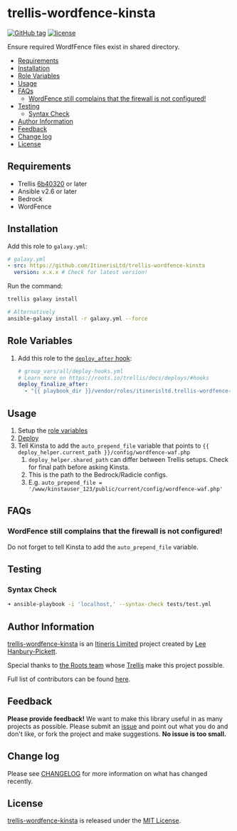 # trellis-wordfence-kinsta

[![GitHub tag](https://img.shields.io/github/tag/ItinerisLtd/trellis-wordfence-kinsta.svg)](https://github.com/ItinerisLtd/trellis-wordfence-kinsta/tags)
[![license](https://img.shields.io/github/license/ItinerisLtd/trellis-wordfence-kinsta.svg)](https://github.com/ItinerisLtd/trellis-wordfence-kinsta/blob/master/LICENSE)

Ensure required WordfFence files exist in shared directory.

<!-- START doctoc generated TOC please keep comment here to allow auto update -->
<!-- DON'T EDIT THIS SECTION, INSTEAD RE-RUN doctoc TO UPDATE -->

- [Requirements](#requirements)
- [Installation](#installation)
- [Role Variables](#role-variables)
- [Usage](#usage)
- [FAQs](#faqs)
  - [WordFence still complains that the firewall is not configured!](#wordfence-still-complains-that-the-firewall-is-not-configured)
- [Testing](#testing)
  - [Syntax Check](#syntax-check)
- [Author Information](#author-information)
- [Feedback](#feedback)
- [Change log](#change-log)
- [License](#license)

<!-- END doctoc generated TOC please keep comment here to allow auto update -->

## Requirements

- Trellis [6b40320](https://github.com/roots/trellis/commit/7cdfbde363b8f8b1947fbd4ea28ba31af2067f6d) or later
- Ansible v2.6 or later
- Bedrock
- WordFence

## Installation

Add this role to `galaxy.yml`:
```yaml
# galaxy.yml
- src: https://github.com/ItinerisLtd/trellis-wordfence-kinsta
  version: x.x.x # Check for latest version!
```

Run the command:
```bash
trellis galaxy install

# Alternatively
ansible-galaxy install -r galaxy.yml --force
```

## Role Variables

1. Add this role to the [`deploy_after` hook](https://roots.io/trellis/docs/deploys/#hooks):
    ```yaml
    # group_vars/all/deploy-hooks.yml
    # Learn more on https://roots.io/trellis/docs/deploys/#hooks
    deploy_finalize_after:
      - "{{ playbook_dir }}/vendor/roles/itinerisltd.trellis-wordfence-kinsta/tasks/main.yml"
    ```

## Usage

1. Setup the [role variables](#role-variables)
2. [Deploy](https://roots.io/trellis/docs/deploys/#example)
3. Tell Kinsta to add the `auto_prepend_file` variable that points to `{{ deploy_helper.current_path }}/config/wordfence-waf.php`
    1. `deploy_helper.shared_path` can differ between Trellis setups. Check for final path before asking Kinsta.
    2. This is the path to the Bedrock/Radicle configs.
    3. E.g. `auto_prepend_file = '/www/kinstauser_123/public/current/config/wordfence-waf.php'`

## FAQs

### WordFence still complains that the firewall is not configured!

Do not forget to tell Kinsta to add the `auto_prepend_file` variable.

## Testing

### Syntax Check

```bash
➜ ansible-playbook -i 'localhost,' --syntax-check tests/test.yml
```

## Author Information

[trellis-wordfence-kinsta](https://github.com/ItinerisLtd/trellis-wordfence-kinsta) is an [Itineris Limited](https://www.itineris.co.uk/) project created by [Lee Hanbury-Pickett](https://github.com/codepuncher).

Special thanks to [the Roots team](https://roots.io/about/) whose [Trellis](https://github.com/roots/trellis) make this project possible.

Full list of contributors can be found [here](https://github.com/ItinerisLtd/trellis-wordfence-kinsta/graphs/contributors).

## Feedback

**Please provide feedback!** We want to make this library useful in as many projects as possible.
Please submit an [issue](https://github.com/ItinerisLtd/trellis-wordfence-kinsta/issues/new) and point out what you do and don't like, or fork the project and make suggestions.
**No issue is too small.**

## Change log

Please see [CHANGELOG](./CHANGELOG.md) for more information on what has changed recently.

## License

[trellis-wordfence-kinsta](https://github.com/ItinerisLtd/trellis-wordfence-kinsta) is released under the [MIT License](https://opensource.org/licenses/MIT).
